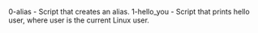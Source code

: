 0-alias - Script that creates an alias.
1-hello_you - Script that prints hello user, where user is the current Linux user.
